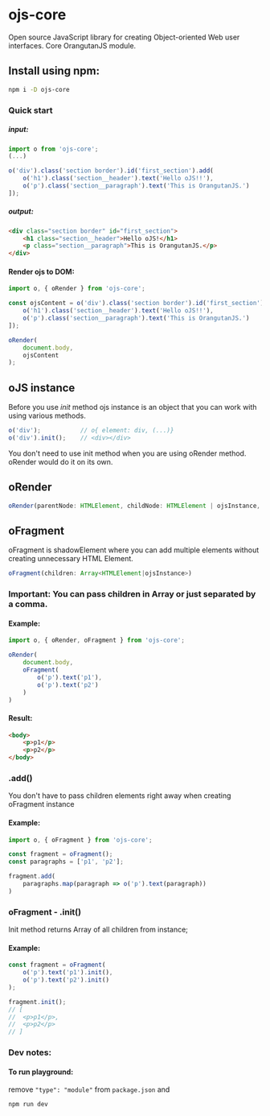 # ojs-core
Open source JavaScript library for creating Object-oriented Web user interfaces.
Core OrangutanJS module.

## Install using npm:
```bash
npm i -D ojs-core
```
### Quick start
##### input:
```js
import o from 'ojs-core';
(...)

o('div').class('section border').id('first_section').add(
    o('h1').class('section__header').text('Hello oJS!!'),
    o('p').class('section__paragraph').text('This is OrangutanJS.')
]);
```
##### output:
```html
<div class="section border" id="first_section">
    <h1 class="section__header">Hello oJS!</h1>
    <p class="section__paragraph">This is OrangutanJS.</p>
</div>
```

#### Render ojs to DOM:
```js
import o, { oRender } from 'ojs-core';

const ojsContent = o('div').class('section border').id('first_section').add(
    o('h1').class('section__header').text('Hello oJS!!'),
    o('p').class('section__paragraph').text('This is OrangutanJS.')
]);

oRender(
    document.body,
    ojsContent
);
```

## oJS instance
Before you use *init* method ojs instance is an object that you can work with using various methods.

```js
o('div');           // o{ element: div, (...)}
o('div').init();    // <div></div>
```

You don't need to use init method when you are using oRender method. oRender would do it on its own.


## oRender
```ts
oRender(parentNode: HTMLElement, childNode: HTMLElement | ojsInstance, cleanParentContent: boolean = false)
```

## oFragment
oFragment is shadowElement where you can add multiple elements without creating unnecessary HTML Element.
```ts
oFragment(children: Array<HTMLElement|ojsInstance>)
```
### Important: You can pass children in Array or just separated by a comma.

#### Example:
```js
import o, { oRender, oFragment } from 'ojs-core';

oRender(
    document.body,
    oFragment(
        o('p').text('p1'),
        o('p').text('p2')
    )
)
```
#### Result:
```html
<body>
    <p>p1</p>
    <p>p2</p>
</body>
```

### .add()
You don't have to pass children elements right away when creating oFragment instance
#### Example:
```js
import o, { oFragment } from 'ojs-core';

const fragment = oFragment();
const paragraphs = ['p1', 'p2'];

fragment.add(
    paragraphs.map(paragraph => o('p').text(paragraph))
)
```

### oFragment - .init()
Init method returns Array of all children from instance;
#### Example:
```js
const fragment = oFragment(
    o('p').text('p1').init(),
    o('p').text('p2').init()
);

fragment.init();
// [
//  <p>p1</p>,
//  <p>p2</p>
// ]
```

### Dev notes:
#### To run playground:
remove
```"type": "module"```
from ```package.json```  and
```js
npm run dev
```
